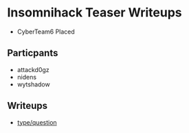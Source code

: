 # Insomnihack Teaser Writeups

* CyberTeam6 Placed 

## Particpants

* attackd0gz
* nidens
* wytshadow

## Writeups

* [type/question](type/question)

